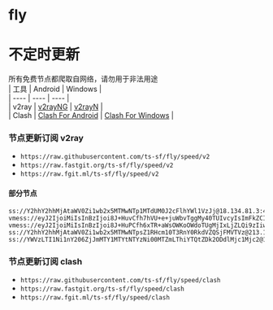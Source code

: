 # fly
# 不定时更新
所有免费节点都爬取自网络，请勿用于非法用途  
|  工具  | Android  | Windows  |  
|  ----  | ----   | ----  |  
| v2ray  | [v2rayNG](https://github.com/2dust/v2rayNG/releases) | [v2rayN](https://github.com/2dust/v2rayN/releases) |  
| Clash  | [Clash For Android](https://github.com/Kr328/ClashForAndroid/releases) | [Clash For Windows](https://github.com/Fndroid/clash_for_windows_pkg/releases) | 
  
### 节点更新订阅  v2ray
- `https://raw.githubusercontent.com/ts-sf/fly/speed/v2`  
- `https://raw.fastgit.org/ts-sf/fly/speed/v2`  
- `https://raw.fgit.ml/ts-sf/fly/speed/v2`  
#### 部分节点  
``` 
ss://Y2hhY2hhMjAtaWV0Zi1wb2x5MTMwNTp1MTdUM0J2cFlhYWl1VzJj@18.134.81.3:443#%F0%9F%87%BA%F0%9F%87%B8US%E7%BE%8E%E5%9B%BD%2011.7MB%2Fs
vmess://eyJ2IjoiMiIsInBzIjoi8J+HuvCfh7hVU+e+juWbvTggMy40TUIvcyIsImFkZCI6ImNmY2RuMy5zYW5mZW5jZG45LmNvbSIsInBvcnQiOiIyMDUyIiwiaWQiOiIyYjQ4NjIyZC0zMDdjLTQwY2YtODhjYS05NTRmODNmM2E5ZGQiLCJhaWQiOiIwIiwic2N5IjoiYXV0byIsIm5ldCI6IndzIiwidHlwZSI6Im5vbmUiLCJob3N0Ijoia3ZqcXFrbnpqcDYueW9mbmhrZmMueHl6IiwicGF0aCI6Ii92aWRlby9abzk4UFlmRSIsInRscyI6IiIsInNuaSI6IiIsInRlc3RfbmFtZSI6IlVT576O5Zu9OCJ9
vmess://eyJ2IjoiMiIsInBzIjoi8J+HuPCfh6xTR+aWsOWKoOWdoTUgMjIxLjZLQi9zIiwiYWRkIjoiMTk0LjIzMy45NS4xODAiLCJwb3J0IjoiODAiLCJpZCI6IjAzNGY3ZTg4LTU2MWEtNGZiOS1iOTE3LTRhYjMzNDNiNjc1NSIsImFpZCI6IjAiLCJzY3kiOiJhdXRvIiwibmV0Ijoid3MiLCJ0eXBlIjoibm9uZSIsImhvc3QiOiIxOTQuMjMzLjk1LjE4MCIsInBhdGgiOiIvdm1lc3MvIiwidGxzIjoiIiwic25pIjoiIiwidGVzdF9uYW1lIjoiU0fmlrDliqDlnaE1In0=
ss://Y2hhY2hhMjAtaWV0Zi1wb2x5MTMwNTpsZ1RHcm10T3RnY0RkdVZQSjFMVTVz@213.183.63.189:16325#%F0%9F%87%A7%F0%9F%87%ACBG%E4%BF%9D%E5%8A%A0%E5%88%A9%E4%BA%9A%20189.9KB%2Fs
ss://YWVzLTI1Ni1nY206ZjJmMTY1MTYtNTYzNi00MTZmLThiYTQtZDk2ODdlMjc1Mjc2@144.22.175.207:7701#%F0%9F%87%A8%F0%9F%87%B7CR%E5%93%A5%E6%96%AF%E8%BE%BE%E9%BB%8E%E5%8A%A0%204.3MB%2Fs
```
### 节点更新订阅  clash
- `https://raw.githubusercontent.com/ts-sf/fly/speed/clash`  
- `https://raw.fastgit.org/ts-sf/fly/speed/clash`  
- `https://raw.fgit.ml/ts-sf/fly/speed/clash`  



